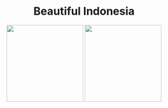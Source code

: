 <h1 align='center'>Beautiful Indonesia</h1>

<p align='center'>
    <img width="200px" src=' https://www.freepik.com/premium-vector/custom-font-lettering-doodle-illustration-traditional-bali-dancer-flower-bird-borobudur-from-indonesia_5359020.htm#page=1&query=beautiful%20indonesia&position=3/>
    <img width="200px" src=' https://www.freepik.com/premium-vector/custom-font-lettering-doodle-traditional-mask-illustration-prambanan-temple-indonesia_5359022.htm/>
    <img width="200px" src=' https://www.freepik.com/premium-vector/custom-font-lettering-doodle-komodo-garuda-indonesia-illustration_5359021.htm/>
</p>

<p>This project shows a little beauty about Indonesia that varies from the natural beauty and various ethnic groups and many other beauties.</p>

<br>
<br>

## Built with
[![Html 5](https://img.shields.io/badge/Html-5-blue)](https://developer.mozilla.org/en-US/docs/Web/Guide/HTML/HTML5)
[![Css 3](https://img.shields.io/badge/Css-3-orange)](http://www.css3.info/)
 
## How to install
1. Download this project or you can clone ''' git clone 
